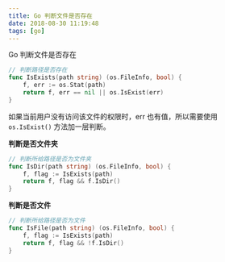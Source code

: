 ```yaml
---
title: Go 判断文件是否存在
date: 2018-08-30 11:19:48
tags: [go]
---
```


Go 判断文件是否存在
<!-- more --><!-- toc -->

```go
// 判断路径是否存在
func IsExists(path string) (os.FileInfo, bool) {
	f, err := os.Stat(path)
    return f, err == nil || os.IsExist(err)
}
```

如果当前用户没有访问该文件的权限时，err 也有值，所以需要使用 `os.IsExist()` 方法加一层判断。

**判断是否文件夹**

```go
// 判断所给路径是否为文件夹
func IsDir(path string) (os.FileInfo, bool) {
    f, flag := IsExists(path)
    return f, flag && f.IsDir()
}
```

**判断是否文件**

```go
// 判断所给路径是否为文件
func IsFile(path string) (os.FileInfo, bool) {
    f, flag := IsExists(path)
    return f, flag && !f.IsDir()
}
```
